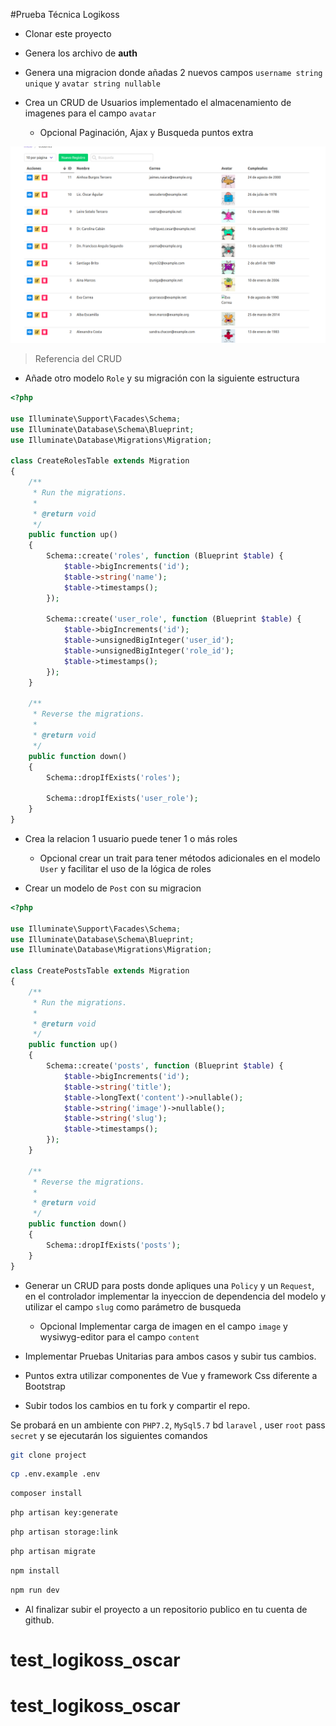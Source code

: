 #Prueba Técnica Logikoss

- Clonar este proyecto

- Genera los archivo de **auth**
- Genera una migracion donde añadas 2 nuevos campos `username string unique`  y `avatar string nullable`
- Crea un CRUD de Usuarios implementado el almacenamiento de imagenes para el campo `avatar`
    - Opcional Paginación, Ajax y Busqueda puntos extra

![Cap](caps/img1.png)
> Referencia del CRUD

- Añade otro modelo `Role` y su migración con la siguiente estructura
```php
<?php

use Illuminate\Support\Facades\Schema;
use Illuminate\Database\Schema\Blueprint;
use Illuminate\Database\Migrations\Migration;

class CreateRolesTable extends Migration
{
    /**
     * Run the migrations.
     *
     * @return void
     */
    public function up()
    {
        Schema::create('roles', function (Blueprint $table) {
            $table->bigIncrements('id');
            $table->string('name');
            $table->timestamps();
        });
        
        Schema::create('user_role', function (Blueprint $table) {
            $table->bigIncrements('id');
            $table->unsignedBigInteger('user_id');
            $table->unsignedBigInteger('role_id');
            $table->timestamps();
        });
    }

    /**
     * Reverse the migrations.
     *
     * @return void
     */
    public function down()
    {
        Schema::dropIfExists('roles');
        
        Schema::dropIfExists('user_role');
    }
}

```
- Crea la relacion 1 usuario puede tener 1 o más roles
    - Opcional crear un trait para tener métodos adicionales en el modelo `User` y facilitar el uso de la lógica de roles
    
- Crear un modelo de `Post` con su migracion

```php
<?php

use Illuminate\Support\Facades\Schema;
use Illuminate\Database\Schema\Blueprint;
use Illuminate\Database\Migrations\Migration;

class CreatePostsTable extends Migration
{
    /**
     * Run the migrations.
     *
     * @return void
     */
    public function up()
    {
        Schema::create('posts', function (Blueprint $table) {
            $table->bigIncrements('id');
            $table->string('title');
            $table->longText('content')->nullable();
            $table->string('image')->nullable();
            $table->string('slug');
            $table->timestamps();
        });
    }

    /**
     * Reverse the migrations.
     *
     * @return void
     */
    public function down()
    {
        Schema::dropIfExists('posts');
    }
}

```
- Generar un CRUD para posts donde apliques una `Policy` y un `Request`, en el controlador implementar la inyeccion de dependencia del modelo y utilizar el campo `slug` como parámetro de busqueda
    - Opcional Implementar carga de imagen en el campo `image` y wysiwyg-editor para el campo `content`
    
- Implementar Pruebas Unitarias para ambos casos y subir tus cambios.

- Puntos extra utilizar componentes de Vue y framework Css diferente a Bootstrap

- Subir todos los cambios en tu fork y compartir el repo.

Se probará en un ambiente con `PHP7.2`, `MySql5.7` bd `laravel` , user `root` pass `secret`  y se ejecutarán los siguientes comandos

```bash
git clone project
```
```bash
cp .env.example .env
```
```bash
composer install
```
```bash
php artisan key:generate
```
```bash
php artisan storage:link
```
```bash
php artisan migrate
```
```bash
npm install
```
```bash
npm run dev
```
- Al finalizar subir el proyecto a un repositorio publico en tu cuenta de github.
# test_logikoss_oscar
# test_logikoss_oscar
